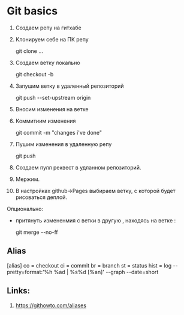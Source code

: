 # Git basics

1. Создаем репу на гитхабе
2. Клонируем себе на ПК репу

   git clone ...

3. Создаем ветку локально

   git checkout -b <branc-name>

4. Запушим ветку в удаленный репозиторий

   git push --set-upstream origin <branc-name>

5. Вносим изменения на ветке
6. Коммитиим изменения

   git commit -m "changes i've done"

7. Пушим изменения в удаленную репу

   git push

8. Создаем пулл реквест в удланном репозиторий.

9. Мержим.
10. В настройках github->Pages выбираем ветку, с которой будет рисоваться деплой.

Опционально:

- притянуть измененмия с ветки <br1> в другую <br2>, находясь на ветке <br1>:

  git merge <br2> --no-ff

## Alias

[alias]
co = checkout
ci = commit
br = branch
st = status
hist = log --pretty=format:'%h %ad | %s%d [%an]' --graph --date=short

## Links:

1. https://githowto.com/aliases
